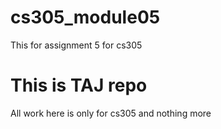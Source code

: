 # cs305_module05
This for assignment 5  for cs305

# This is TAJ repo 
All work here is only for cs305 and nothing more 
